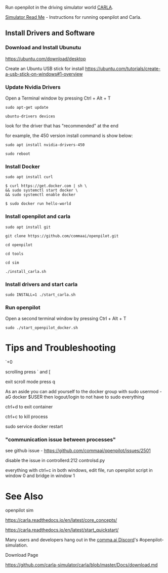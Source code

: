 Run openpilot in the driving simulator world [CARLA](http://carla.org/).

[Simulator Read Me](https://github.com/commaai/openpilot/tree/master/tools/sim#openpilot-in-simulator) - Instructions for running openpilot and Carla. 



## Install Drivers and Software

### Download and Install Ubunutu

https://ubuntu.com/download/desktop

Create an Ubuntu USB stick for install https://ubuntu.com/tutorials/create-a-usb-stick-on-windows#1-overview

### Update Nvidia Drivers

Open a Terminal window by pressing Ctrl + Alt + T

`sudo apt-get update`  

`ubuntu-drivers devices`  

look for the driver that has "recommended" at the end

for example, the 450 version install command is show below:  

`sudo apt install nvidia-drivers-450`  

`sudo reboot`  

### Install Docker

`sudo apt install curl`  

`$ curl https://get.docker.com | sh \`  
`&& sudo systemctl start docker \`  
`&& sudo systemctl enable docker`  

`$ sudo docker run hello-world`  

### Install openpilot and carla

`sudo apt install git`  

`git clone https://github.com/commaai/openpilot.git`  

`cd openpilot`  

`cd tools`  

`cd sim`  

`./install_carla.sh`

### Install drivers and start carla

`sudo INSTALL=1 ./start_carla.sh`  

### Run openpilot

Open a second terminal window by pressing Ctrl + Alt + T

`sudo ./start_openpilot_docker.sh`

# Tips and Troubleshooting

`+0

scrolling press ` and [

exit scroll mode press q

As  an aside you can add yourself to the docker group with sudo usermod -aG docker $USER then logout/login to not have to sudo everything

ctrl+d to exit container

ctrl+c to kill process

sudo service docker restart

### "communication issue between processes"

see github issue - https://github.com/commaai/openpilot/issues/2501

disable the issue in controllerd:212  controlsd.py

everything with ctrl+c in both windows, edit file, run openpilot script in window 0 and bridge in window 1

# See Also

openpilot sim

https://carla.readthedocs.io/en/latest/core_concepts/

https://carla.readthedocs.io/en/latest/start_quickstart/

Many users and developers hang out in the [comma.ai Discord](https://discord.comma.ai)'s #openpilot-simulation. 

Download Page

https://github.com/carla-simulator/carla/blob/master/Docs/download.md
